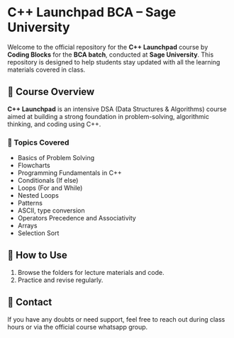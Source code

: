 # C++ Launchpad BCA – Sage University

Welcome to the official repository for the **C++ Launchpad** course by **Coding Blocks** for the **BCA batch**, conducted at **Sage University**. This repository is designed to help students stay updated with all the learning materials covered in class.

## 📘 Course Overview

**C++ Launchpad** is an intensive DSA (Data Structures & Algorithms) course aimed at building a strong foundation in problem-solving, algorithmic thinking, and coding using C++. 

### 🧠 Topics Covered
- Basics of Problem Solving
- Flowcharts
- Programming  Fundamentals in C++
- Conditionals (If else)
- Loops (For and While)
- Nested Loops
- Patterns
- ASCII, type conversion
- Operators Precedence and Associativity
- Arrays
- Selection Sort

## 🔗 How to Use
1. Browse the folders for lecture materials and code.
2. Practice and revise regularly.

## 📩 Contact
If you have any doubts or need support, feel free to reach out during class hours or via the official course whatsapp group.
